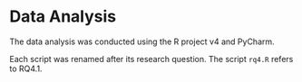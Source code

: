 # Data Analysis

The data analysis was conducted using the R project v4 and PyCharm.

Each script was renamed after its research question. The script `rq4.R` refers to RQ4.1.
